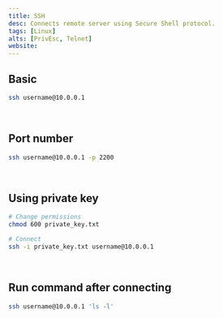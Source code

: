 ```yaml
---
title: SSH
desc: Connects remote server using Secure Shell protocol.
tags: [Linux]
alts: [PrivEsc, Telnet]
website:
---
```


## Basic

```sh
ssh username@10.0.0.1
```

<br />

## Port number

```sh
ssh username@10.0.0.1 -p 2200
```

<br />

## Using private key

```sh
# Change permissions
chmod 600 private_key.txt

# Connect
ssh -i private_key.txt username@10.0.0.1
```

<br />

## Run command after connecting

```sh
ssh username@10.0.0.1 'ls -l'
```